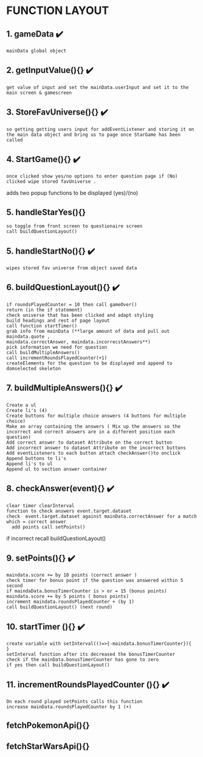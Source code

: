 # FUNCTION LAYOUT

## 1. gameData ✔️

    mainData global object

## 2. getInputValue(){} ✔️

    get value of input and set the mainData.userInput and set it to the main screen & gamescreen

## 3. StoreFavUniverse(){} ✔️

    so getting getting users input for addEventListener and storing it on the main data object and bring us to page once StarGame has been called

## 4. StartGame(){} ✔️

    once clicked show yes/no options to enter question page if (No) clicked wipe stored favUniverse .

adds two popup functions to be displayed (yes)/(no)

## 5. handleStarYes(){}

    so toggle from front screen to questionaire screen
    call buildQuestionLayout()

## 5. handleStartNo(){} ✔️

    wipes stored fav universe from object saved data

## 6. buildQuestionLayout(){} ✔️

    if roundsPlayedCounter = 10 then call gameOver()
    return (in the if statement)
    check universe that has been clicked and adapt styling
    build headings and rest of page layout
    call function startTimer()
    grab info from mainData (**large amount of data and pull out maindata.quote ,
    maindata.correctAnswer, maindata.incorrecstAnswers**)
    pick information we need for question
    call buildMultipleAnswers()
    call incrementRoundsPlayedCounter(+1)
    createElements for the question to be displayed and append to domselected skeleton

## 7. buildMultipleAnswers(){} ✔️

    Create a ul
    Create li's (4)
    Create buttons for multiple choice answers (4 buttons for multiple choice)
    Make an array containing the answers ( Mix up the answers so the incorrect and correct answers are in a different position each question)
    Add correct answer to dataset Attribute on the correct button
    Add incorrect answer to dataset Attribute on the incorrect buttons
    Add eventListeners to each button attach checkAnswer()to onclick
    Append buttons to li's
    Append li's to ul
    Append ul to section answer container

## 8. checkAnswer(event){} ✔️

    clear timer clearInterval
    function to check answers event.target.dataset
    check  event.target.dataset against mainData.correctAnswer for a match which = correct answer
      add points call setPoints()

if incorrect recall buildQuestionLayout()

## 9. setPoints(){} ✔️

    maindata.score += by 10 points (correct answer )
    check timer for bonus point if the question was answered within 5 second
    if maindaData.bonusTimerCounter is > or = 15 (bonus points)
    maindata.score += by 5 points ( bonus points)
    increment maindata.roundsPlayedCounter + (by 1)
    call buildQuestionLayout() (next round)

## 10. startTimer (){} ✔️

    create variable with setInterval(()=>{-maindata.bonusTimerCounter}){
    }
    setInterval function after its decreased the bonusTimerCounter
    check if the mainData.bonusTimerCounter has gone to zero
    if yes then call buildQuestionLayout()

## 11. incrementRoundsPlayedCounter (){} ✔️

    On each round played setPoints calls this function
    increase mainData.roundsPlayedCounter by 1 (+)

## fetchPokemonApi(){}

## fetchStarWarsApi(){}
